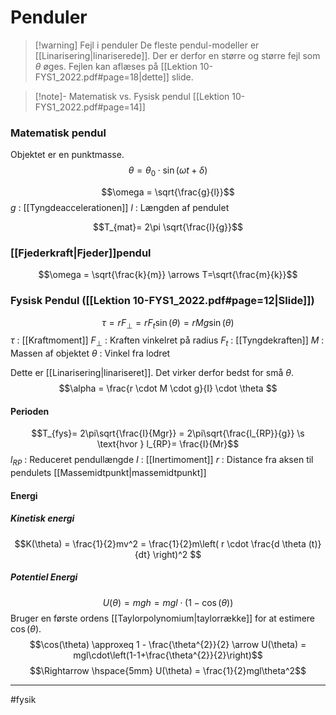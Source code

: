 # Penduler

>[!warning] Fejl i penduler
>De fleste pendul-modeller er [[Linarisering|linariserede]]. Der er derfor en større og større fejl som $\theta$ øges. Fejlen kan aflæses på [[Lektion 10-FYS1_2022.pdf#page=18|dette]] slide. 

>[!note]- Matematisk vs. Fysisk pendul
>[[Lektion 10-FYS1_2022.pdf#page=14]]



### Matematisk pendul
Objektet er en punktmasse.
$$\theta = \theta_{0} \cdot \sin(\omega t + \delta)$$

$$\omega = \sqrt{\frac{g}{l}}$$
$g$ : [[Tyngdeaccelerationen]]
$l$ : Længden af pendulet

$$T_{mat}= 2\pi \sqrt{\frac{l}{g}}$$

### [[Fjederkraft|Fjeder]]pendul
$$\omega = \sqrt{\frac{k}{m}} \arrows T=\sqrt{\frac{m}{k}}$$

### Fysisk Pendul ([[Lektion 10-FYS1_2022.pdf#page=12|Slide]])
$$\tau = rF_{\perp} = rF_{t}\sin(\theta) = rMg\sin(\theta)$$
$\tau$ : [[Kraftmoment]]
$F_{\perp}$ : Kraften vinkelret på radius
$F_t$ : [[Tyngdekraften]]
$M$ : Massen af objektet
$\theta$ : Vinkel fra lodret



Dette er [[Linarisering|linariseret]]. Det virker derfor bedst for små $\theta$.
$$\alpha = \frac{r \cdot M \cdot g}{I} \cdot \theta $$

#### Perioden
$$T_{fys}= 2\pi\sqrt{\frac{I}{Mgr}} = 2\pi\sqrt{\frac{l_{RP}}{g}} \s \text{hvor } l_{RP}= \frac{I}{Mr}$$
$l_{RP}$ : Reduceret pendullængde
$I$ : [[Inertimoment]]
$r$ : Distance fra aksen til pendulets [[Massemidtpunkt|massemidtpunkt]]

#### Energi

##### Kinetisk energi
$$K(\theta) = \frac{1}{2}mv^2 = \frac{1}{2}m\left( r \cdot \frac{d \theta (t)}{dt} \right)^2 $$
##### Potentiel Energi
$$U(\theta) = mgh = mgl \cdot(1-\cos(\theta))$$
Bruger en første ordens [[Taylorpolynomium|taylorrække]] for at estimere $\cos(\theta)$.
$$\cos(\theta) \approxeq 1 - \frac{\theta^{2}}{2} \arrow U(\theta) = mgl\cdot\left(1-1+\frac{\theta^{2}}{2}\right)$$
$$\Rightarrow \hspace{5mm} U(\theta) = \frac{1}{2}mgl\theta^2$$

---
#fysik 